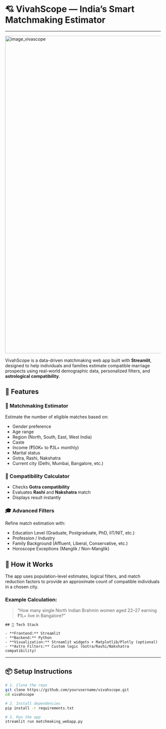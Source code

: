 # 💘 VivahScope — India’s Smart Matchmaking Estimator

---

<img width="1536" height="1024" alt="image_vivascope" src="https://github.com/user-attachments/assets/6b7ae483-02e0-4c1b-9cce-89703d57b635" />

VivahScope is a data-driven matchmaking web app built with **Streamlit**, designed to help individuals and families estimate compatible marriage prospects using real-world demographic data, personalized filters, and **astrological compatibility**.

## 🔮 Features

### 🎯 Matchmaking Estimator
Estimate the number of eligible matches based on:

- Gender preference
- Age range
- Region (North, South, East, West India)
- Caste
- Income (₹50K+ to ₹3L+ monthly)
- Marital status
- Gotra, Rashi, Nakshatra
- Current city (Delhi, Mumbai, Bangalore, etc.)

### 🧮 Compatibility Calculator
- Checks **Gotra compatibility**
- Evaluates **Rashi** and **Nakshatra** match
- Displays result instantly

### 🎓 Advanced Filters
Refine match estimation with:

- Education Level (Graduate, Postgraduate, PhD, IIT/NIT, etc.)
- Profession / Industry
- Family Background (Affluent, Liberal, Conservative, etc.)
- Horoscope Exceptions (Manglik / Non-Manglik)

## 🧠 How it Works

The app uses population-level estimates, logical filters, and match reduction factors to provide an approximate count of compatible individuals in a chosen city.

### Example Calculation:
> “How many single North Indian Brahmin women aged 22–27 earning ₹1L+ live in Bangalore?”

```
## 🚀 Tech Stack

- **Frontend:** Streamlit
- **Backend:** Python
- **Visualization:** Streamlit widgets + Matplotlib/Plotly (optional)
- **Astro Filters:** Custom logic (Gotra/Rashi/Nakshatra compatibility)
```
---

## 📦 Setup Instructions

```bash
# 1. Clone the repo
git clone https://github.com/yourusername/vivahscope.git
cd vivahscope

# 2. Install dependencies
pip install -r requirements.txt

# 3. Run the app
streamlit run matchmaking_webapp.py
